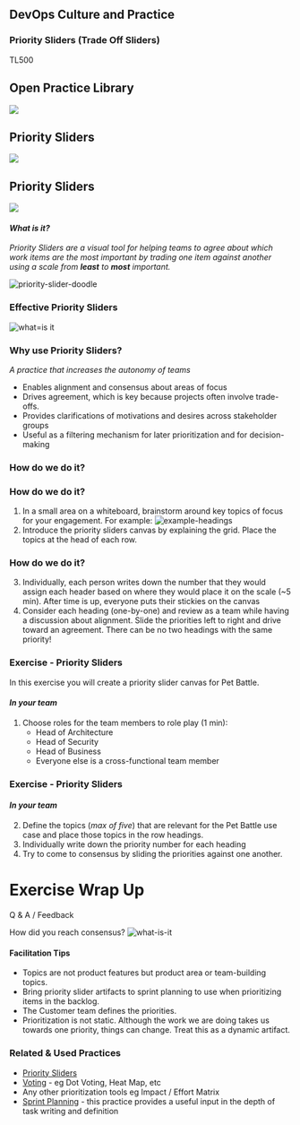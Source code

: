 <!-- .slide: data-background-image="images/RH_NewBrand_Background.png" -->
## DevOps Culture and Practice <!-- {.element: class="course-title"} -->
### Priority Sliders (Trade Off Sliders)<!-- {.element: class="title-color"} -->
TL500 <!-- {.element: class="title-color"} -->



<!-- .slide: data-background-size="stretch" data-background-image="images/opl-logo.png", class="white-style" -->
<div class="r-stack">
<div class="fragment fade-out" data-fragment-index="1" >
  <h2>Open Practice Library</h2>
  <img src="images/opl-complete.png">
</div>
<div class="fragment fade-in-then-out" data-fragment-index="1" >
  <h2>Priority Sliders</h2>
  <a target="_blank" href="https://openpracticelibrary.com/practice/priority-sliders/">
  <img src="images/opl-discovery.png">
  </a>
</div>
<div class="fragment" data-fragment-index="2" >
  <h2>Priority Sliders</h2>
  <a target="_blank" href="https://openpracticelibrary.com/practice/priority-sliders/">
  <img src="images/opl-foundation.png">
  </a>
</div>
</div>



#### <!-- .element: class="title-bottom-left" -->
<!-- .slide: data-background-size="contain" data-background-image="images/priority-sliders/example-who.png", class="white-style" -->



#### <!-- .element: class="title-bottom-left" -->
<!-- .slide: data-background-size="contain" data-background-image="images/priority-sliders/example-priority-sliders.jpg", class="white-style" -->



#### _What is it?_
_Priority Sliders are a visual tool for helping teams to agree about which work items are the most important by trading one item against another using a scale from <strong>least</strong> to <strong>most</strong> important._

![priority-slider-doodle](./images/priority-sliders/priority-slider-doodle.png) <!-- .element: style="max-width: 60%;" -->



### Effective Priority Sliders

![what=is it](images/priority-sliders/what-it-is.png)<!-- .element: class="image-no-shadow image-full-width" -->
<!-- 
- Used to validate which items should be completed next when there is debate
- Publicly displayed
- A finite set of topics/dimensions/areas that can be relatively prioritized against each other
-->



### Why use Priority Sliders?
_A practice that increases the autonomy of teams_
- Enables alignment and consensus about areas of focus
- Drives agreement, which is key because projects often involve trade-offs.
- Provides clarifications of motivations and desires across stakeholder groups 
- Useful as a filtering mechanism for later prioritization and for decision-making



### How do we do it?
<!-- .slide: data-background-size="contain" data-background-image="images/priority-sliders/blank-sliders.png", data-background-opacity="1" -->



### How do we do it?
1. In a small area on a whiteboard, brainstorm around key topics of focus for your engagement. For example: <!-- .element: class="fragment" -->
![example-headings](images/priority-sliders/examples-headings.png)<!-- .element: class="image-no-shadow image-full-width" -->
2. Introduce the priority sliders canvas by explaining the grid. Place the topics at the head of each row. <!-- .element: class="fragment" -->
<!-- .slide: data-background-size="contain" data-background-image="images/priority-sliders/blank-sliders.png", data-background-opacity="0.2" -->



### How do we do it?
3. Individually, each person writes down the number that they would assign each header based on where they would place it on the scale (~5 min). After time is up, everyone puts their stickies on the canvas <!-- .element: class="fragment" -->
4. Consider each heading (one-by-one) and review as a team while having a discussion about alignment. Slide the priorities left to right and drive toward an agreement. There can be no two headings with the same priority! <!-- .element: class="fragment" -->
<!-- .slide: data-background-size="contain" data-background-image="images/priority-sliders/blank-sliders.png", data-background-opacity="0.1" -->



### Exercise - Priority Sliders
In this exercise you will create a priority slider canvas for Pet Battle.
#### *In your team*
1. Choose roles for the team members to role play (1 min): 
   * Head of Architecture
   * Head of Security
   * Head of Business
   * Everyone else is a cross-functional team member



### Exercise - Priority Sliders
#### *In your team*
2. Define the topics (*max of five*) that are relevant for the Pet Battle use case and place those topics in the row headings.
3. Individually write down the priority number for each heading
4. Try to come to consensus by sliding the priorities against one another.



# Exercise Wrap Up
Q & A / Feedback

How did you reach consensus?
![what-is-it](images/priority-sliders/consensus-tools.png)<!-- .element: class="image-no-shadow image-full-width" -->



#### Facilitation Tips
* Topics are not product features but product area or team-building topics.
* Bring priority slider artifacts to sprint planning to use when prioritizing items in the backlog.
* The Customer team defines the priorities.
* Prioritization is not static. Although the work we are doing takes us towards one priority, things can change. Treat this as a dynamic artifact.



<!-- .slide: data-background-image="images/book-background.jpeg", class="black-style"  data-background-opacity="0.3" -->
### Related & Used Practices
- [Priority Sliders](https://openpracticelibrary.com/practice/priority-sliders/)
- [Voting](https://openpracticelibrary.com/practice/) - eg Dot Voting, Heat Map, etc
- Any other prioritization tools eg Impact / Effort Matrix
- [Sprint Planning](https://openpracticelibrary.com/practice/iteration-planning) - this practice provides a useful input in the depth of task writing and definition
